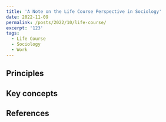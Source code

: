 ```yaml
---
title: 'A Note on the Life Course Perspective in Sociology'
date: 2022-11-09
permalink: /posts/2022/10/life-course/
excerpt: '123'
tags:
  - Life Course
  - Sociology
  - Work
---
```



## Principles

## Key concepts

## References
